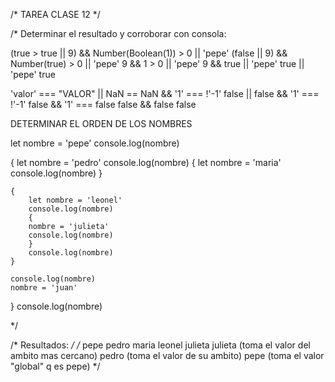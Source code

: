 /* TAREA CLASE 12 */

/* Determinar el resultado y corroborar con consola:

(true > true || 9) && Number(Boolean(1)) > 0 || 'pepe'
      (false || 9) && Number(true) > 0 || 'pepe'
           9  &&  1 > 0  || 'pepe'
        9 &&  true || 'pepe'
            true || 'pepe'
                true


'valor' === "VALOR" || NaN == NaN && '1' === !'-1'
        false || false && '1' === !'-1'
            false && '1' === false
            false && false
            false


DETERMINAR EL ORDEN DE LOS NOMBRES

let nombre = 'pepe' 
console.log(nombre) 

{ 
    let nombre = 'pedro' 
    console.log(nombre) 
    { 
        let nombre = 'maria' 
        console.log(nombre) 
    } 

    { 
        let nombre = 'leonel' 
        console.log(nombre) 
        { 
        nombre = 'julieta' 
        console.log(nombre) 
        } 
        console.log(nombre) 
    } 

    console.log(nombre) 
    nombre = 'juan' 
} 
console.log(nombre) 

*/


/* Resultados: */
/* 
pepe
pedro
maria
leonel
julieta
julieta (toma el valor del ambito mas cercano)
pedro (toma el valor de su ambito)
pepe (toma el valor "global" q es pepe)
*/